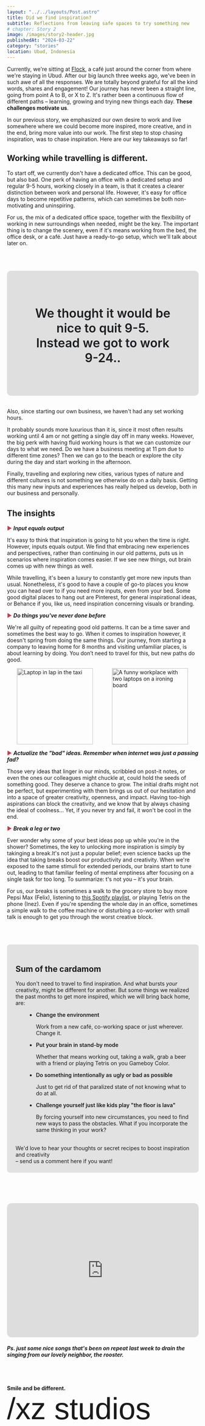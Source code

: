 ```yaml
---
layout: "../../layouts/Post.astro"
title: Did we find inspiration?
subtitle: Reflections from leaving safe spaces to try something new
# chapter: Story 2
image: /images/story2-header.jpg
publishedAt: "2024-03-22"
category: "stories"
location: Ubud, Indonesia
---
```


Currently, we're sitting at [Flock](https://flockbali.com/), a café just around the corner from where we're staying in Ubud. After our big launch three weeks ago, we've been in such awe of all the responses. We are totally beyond grateful for all the kind words, shares and engagement! Our journey has never been a straight line, going from point A to B, or X to Z. It's rather been a continuous flow of different paths – learning, growing and trying new things each day. **These challenges motivate us**.

In our previous story, we emphasized our own desire to work and live somewhere where we could become more inspired, more creative, and in the end, bring more value into our work. The first step to stop chasing inspiration, was to chase inspiration. Here are our key takeaways so far!

## Working while travelling is different.

To start off, we currently don't have a dedicated office. This can be good, but also bad. One perk of having an office with a dedicated setup and regular 9-5 hours, working closely in a team, is that it creates a clearer distinction between work and personal life. However, it's easy for office days to become repetitive patterns, which can sometimes be both non-motivating and uninspiring.

For us, the mix of a dedicated office space, together with the flexibility of working in new surroundings when needed, might be the key. The important thing is to change the scenery, even if it's means working from the bed, the office desk, or a café. Just have a ready-to-go setup, which we'll talk about later on.

<div class="stories-quote">
<h3>We thought it would be nice to quit 9-5.<br>Instead we got to work 9-24..</h3>
</div>
Also, since starting our own business, we haven't had any set working hours.

It probably sounds more luxurious than it is, since it most often results working until 4 am or not getting a single day off in many weeks. However, the big perk with having fluid working hours is that we can customize our days to what we need. Do we have a business meeting at 11 pm due to different time zones? Then we can go to the beach or explore the city during the day and start working in the afternoon.

Finally, travelling and exploring new cities, various types of nature and different cultures is not something we otherwise do on a daily basis. Getting this many new inputs and experiences has really helped us develop, both in our business and personally.

<h2 style="margin-top: 2rem;">The insights</h2>

<span style="color: #c83c4e">►</span> <strong style="font-style: italic">Input equals output</strong>

It's easy to think that inspiration is going to hit you when the time is right. However, inputs equals output. We find that embracing new experiences and perspectives, rather than continuing in our old patterns, puts us in scenarios where inspiration comes easier. If we see new things, out brain comes up with new things as well.

While travelling, it's been a luxury to constantly get more new inputs than usual. Nonetheless, it's good to have a couple of go-to places you know you can head over to if you need more inputs, even from your bed. Some good digital places to hang out are Pinterest, for general inspirational ideas, or Behance if you, like us, need inspiration concerning visuals or branding.

<span style="color: #c83c4e">►</span> <strong style="font-style: italic">Do things you've never done before</strong>

We're all guilty of repeating good old patterns. It can be a time saver and sometimes the best way to go. When it comes to inspiration however, it doesn't spring from doing the same things. Our journey, from starting a company to leaving home for 8 months and visiting unfamiliar places, is about learning by doing. You don’t need to travel for this, but new paths do good.

<div style="display: flex;align-items: center;justify-content: center;gap: 1rem;">
<img src="/images/story2-grab.jpg" style="max-height: 380px;" class="stories-rightimage" alt="Laptop in lap in the taxi">
<img src="/images/story2-workplace.jpg" class="stories-rightimage" alt="A funny workplace with two laptops on a ironing board"></div>

<span style="color: #c83c4e">►</span> <strong style="font-style: italic">Actualize the "bad" ideas. Remember when internet was just a passing fad?</strong>

Those very ideas that linger in our minds, scribbled on post-it notes, or even the ones our colleagues might chuckle at, could hold the seeds of something good. They deserve a chance to grow. The initial drafts might not be perfect, but experimenting with them brings us out of our hesitation and into a space of greater creativity, openness, and impact. Having too-high aspirations can block the creativity, and we know that by always chasing the ideal of coolness... Yet, if you never try and fail, it won't be cool in the end.

<span style="color: #c83c4e">►</span> <strong style="font-style: italic">Break a leg or two</strong>

Ever wonder why some of your best ideas pop up while you're in the shower? Sometimes, the key to unlocking more inspiration is simply by takinging a break.It's not just a popular belief; even science backs up the idea that taking breaks boost our productivity and creativity. When we're exposed to the same stimuli for extended periods, our brains start to tune out, leading to that familiar feeling of mental emptiness after focusing on a single task for too long. To summarize: t's not you – it's your brain.

For us, our breaks is sometimes a walk to the grocery store to buy more Pepsi Max (Felix), listening to [this Spotify playlist](#spotify-playlist), or playing Tetris on the phone (Inez). Even if you're spending the whole day in an office, sometimes a simple walk to the coffee machine or disturbing a co-worker with small talk is enough to get you through the worst creative block.

<div class="stories-bg-plate">
<h2>Sum of the cardamom</h2>

You don't need to travel to find inspiration. And what bursts _your_ creativity, might be different for another. But some things we realized the past months to get more inspired, which we will bring back home, are:
<br>

- <span style="font-weight: 600;">Change the environment</span>

  Work from a new café, co-working space or just wherever. Change it.

- <span style="font-weight: 600;">Put your brain in stand-by mode</span>

  Whether that means working out, taking a walk, grab a beer with a friend or playing Tetris on you Gameboy Color.

- <span style="font-weight: 600;">Do something intentionally as ugly or bad as possible</span>

  Just to get rid of that paralized state of not knowing what to do at all.

- <span style="font-weight: 600;">Challenge yourself just like kids play "the floor is lava"</span>

  By forcing yourself into new circumstances, you need to find new ways to pass the obstacles. What if you incorporate the same thinking in your work?

<br>
We'd love to hear your thoughts or secret recipes to boost inspiration and creativity <br>– <a class="btnOpenForm">send us a comment here if you want!</a>

</div>

<iframe id="spotify-playlist" style="border-radius:12px;margin-top:3rem;" src="https://open.spotify.com/embed/playlist/7BPuo7m9KYGlXxcot30Y0Z?utm_source=generator" width="100%" height="352" frameBorder="0" allowfullscreen="" allow="autoplay; clipboard-write; encrypted-media; fullscreen; picture-in-picture" loading="lazy"></iframe>

##### Ps. just some nice songs that's been on repeat last week to drain the singing from our lovely neighbor, the rooster.

<div class="hrSpace">
</div>
<strong>Smile and be different.</strong>

<h3 class="signature">/xz studios</h2>

<style>

 
     .stories-rightimage {
    width: 200px;
    max-width: 100%;
    margin: 0rem 1rem;
    overflow-x: hidden;
         filter: grayscale(100);
         transition: 0.5s all ease;
    }
    .stories-rightimage:hover {
        filter: grayscale(0);
        transform: scale(1.01);
    }
    @media (min-width: 768px) {
    .stories-rightimage {
        flex: 0 0 40%;
           }   
     
    }

.stories-quote {
    background-color: #DFDFDF;
    border-radius: 10px;
    padding: 3rem 4rem;
    text-align: center;
    color: #1c1e21;
      margin-top: 4rem;
    margin-bottom: 2rem;
    position: relative;
}
.stories-quote h3 {
    font-weight: 600;
    /* font-style: italic; */
    font-size: 2rem;
}
.stories-bg-plate {
    background-color: #E2E2E2;
    border-radius: 8px;
    margin-top: 4rem;
    margin-bottom: 2rem;
    padding: 1.4rem;
}

.stories-bg-plate li {
margin-left: 30px;
}
@media (min-width: 768px)
.stories-bg-plate {
    margin-top: padding: 2rem;
    }




    .hrSpace {
       padding: 1rem 0rem 2rem 0rem;
    }
.signature {
    font-family: "lindsey-signature", sans-serif;
    font-weight: 400;
    font-size: 5rem;
    margin-top: 0rem;
}


</style>

